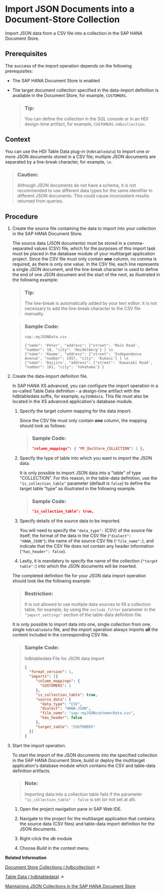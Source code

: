<!-- loiocf46dc4f39a74b60a0f03b10e0b116cd -->

# Import JSON Documents into a Document-Store Collection

Import JSON data from a CSV file into a collection in the SAP HANA Document Store.



## Prerequisites

The success of the import operation depends on the following prerequisites:

-   The SAP HANA Document Store is enabled

-   The target document collection specified in the data-import definition is available in the Document Store, for example, `CUSTOMERS`.

    > ### Tip:  
    > You can define the collection in the SQL console or in an HDI design-time artifact, for example, `CUSTOMERS.hdbcollection`.




## Context

You can use the HDI Table Data plug-in \(`hdbtabledata`\) to import one or more JSON documents stored in a CSV file; multiple JSON documents are separated by a line-break character, for example, `\n`.

> ### Caution:  
> Although JSON documents do not have a schema, it is not recommended to use different data types for the same identifier in different JSON documents. This could cause inconsistent results returned from queries.



## Procedure

1.  Create the source file containing the data to import into your collection in the SAP HANA Document Store.

    The source data \(JSON documents\) must be stored in a comma-separated values \(CSV\) file, which for the purposes of this import task must be placed in the database module of your multitarget application project. Since the CSV file must only contain **one** column, no comma is required, as there is only one value. In the CSV file, each line represents a single JSON document, and the line-break character is used to define the end of one JSON document and the start of the next, as illustrated in the following example:

    > ### Tip:  
    > The line-break is automatically added by your text editor; it is not necessary to add the line-break character to the CSV file manually.

    > ### Sample Code:  
    > `sap::myJSONData.csv`
    > 
    > ```
    > {"name": 'Peter', "address": {"street": 'Main Road', "number": 10, "city": 'Heidelberg'} } \n
    > {"name": 'Kwame', "address": {"street": 'Independence Avenue', "number": 1957, "city": 'Kumasi'} } \n
    > {"name": 'Daijiro', "address": {"street": 'Kawasaki Road', "number": 101, "city": 'Yokohama'} }
    > ```

2.  Create the data-import definition file.

    In SAP HANA XS advanced, you can configure the import operation in a so-called Table Data definition - a design-time artifact with the hdbtabledata suffix, for example, `myJSONdata`. This file must also be located in the XS advanced application's database module.

    1.  Specify the target column mapping for the data import.

        Since the CSV file must only contain **one** column, the mapping should look as follows:

        > ### Sample Code:  
        > ```json
        > "column_mappings": { "MY_DocStore_COLLECTION": 1 },
        > ```

    2.  Specify the type of table into which you want to import the JSON data.

        It is only possible to import JSON data into a "table" of type "COLLECTION". For this reason, in the table-data definition, use the `"is_collection_table"` parameter \(default is `false`\) to define the target table “type” as illustrated in the following example.

        > ### Sample Code:  
        > ```json
        > "is_collection_table": true,
        > ```

    3.  Specify details of the source data to be imported.

        You will need to specify the `"data_type":` \(CSV\) of the source file itself; the format of the data in the CSV file \(`"dialect": "HANA_JSON"`\); the name of the source CSV file \(`"file_name":`\), and indicate that the CSV file does not contain any header information \(`"has_header": false`\).

    4.  Lastly, it is mandatory to specify the name of the collection \(`"target table":`\) into which the JSON documents will be inserted.


    The completed definition file for your JSON data import operation should look like the following example:

    > ### Restriction:  
    > It is not allowed to use multiple data sources to fill a collection table, for example, by using the `include_filter` parameter in the `"import_settings"` section of the table-data definition file.

    It is only possible to import data into one, single collection from one, single `hdbtabledata` file, and the import operation always imports **all** the content included in the corresponding CSV file.

    > ### Sample Code:  
    > hdbtabledata File for JSON data import
    > 
    > ```json
    > { 
    >   "format_version": 1,
    >   "imports": [{
    >      "column_mappings": { 
    >        "CUSTOMERS": 1 
    >      }, 
    >      "is_collection_table": true, 
    >      "source_data": { 
    >        "data_type": "CSV", 
    >        "dialect": "HANA-JSON", 
    >        "file_name": "sap::myJSONcustomerData.csv", 
    >        "has_header": false 
    >      }, 
    >      "target_table": "CUSTOMERS" 
    >   }] 
    > } 
    > ```

3.  Start the import operation.

    To start the import of the JSON documents into the specified collection in the SAP HANA Document Store, build or deploy the multitarget application's database module which contains the CSV and table-data definition artifacts.

    > ### Note:  
    > Importing data into a collection table fails if the parameter `"is_collection_table" : false` is set \(or not set at all\).

    1.  Open the project navigation pane in SAP Web IDE.

    2.  Navigate to the project for the multitarget application that contains the source data \(CSV files\) and table-data import definition for the JSON documents.

    3.  Right-click the *db* module

    4.  Choose *Build* in the context menu.



**Related Information**  


[Document Store Collections (.hdbcollection)](https://help.sap.com/viewer/c2cc2e43458d4abda6788049c58143dc/2022_3_QRC/en-US/fe16b635277c4aea825c72973f159359.html "Transforms a design-time document-collection resource into a collection database object.") :arrow_upper_right:

[Table Data (.hdbtabledata)](https://help.sap.com/viewer/c2cc2e43458d4abda6788049c58143dc/2022_3_QRC/en-US/35c4dd829d2046f29fc741505302f74d.html "Insert data from other files (for example, CSV, .properties, or .tags files) into database tables.") :arrow_upper_right:

[Maintaining JSON Collections in the SAP HANA Document Store](maintaining-json-collections-in-the-sap-hana-document-store-a8f6f34.md "The SAP HANA Document Store (DocStore) is used to store collections which contain one or more JSON artifacts (documents).")

